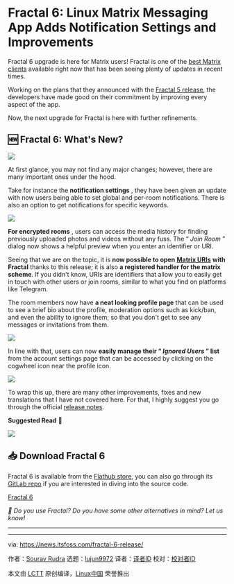 [#]: subject: "Fractal 6: Linux Matrix Messaging App Adds Notification Settings and Improvements"
[#]: via: "https://news.itsfoss.com/fractal-6-release/"
[#]: author: "Sourav Rudra https://news.itsfoss.com/author/sourav/"
[#]: collector: "lujun9972/lctt-scripts-1700446145"
[#]: translator: "geekpi"
[#]: reviewer: " "
[#]: publisher: " "
[#]: url: " "

Fractal 6: Linux Matrix Messaging App Adds Notification Settings and Improvements
======
Fractal 6 upgrade is here for Matrix users!
Fractal is one of the [best Matrix clients][1] available right now that has been seeing plenty of updates in recent times.

Working on the plans that they announced with the [Fractal 5 release][2], the developers have made good on their commitment by improving every aspect of the app.

Now, the next upgrade for Fractal is here with further refinements.

## 🆕 Fractal 6: What's New?

![][3]

At first glance, you may not find any major changes; however, there are many important ones under the hood.

Take for instance the **notification settings** , they have been given an update with now users being able to set global and per-room notifications. There is also an option to get notifications for specific keywords.

![][4]

**For encrypted rooms** , users can access the media history for finding previously uploaded photos and videos without any fuss. The “ _Join Room_ ” dialog now shows a helpful preview when you enter an identifier or URI.

Seeing that we are on the topic, it is **now possible to open** [**Matrix URIs**][5] **with Fractal** thanks to this release; it is also **a registered handler for the matrix scheme**. If you didn't know, URIs are identifiers that allow you to easily get in touch with other users or join rooms, similar to what you find on platforms like Telegram.

The room members now have **a neat looking profile page** that can be used to see a brief bio about the profile, moderation options such as kick/ban, and even the ability to ignore them; so that you don't get to see any messages or invitations from them.

![][6]

In line with that, users can now **easily manage their “ _Ignored Users_ ” list** from the account settings page that can be accessed by clicking on the cogwheel icon near the profile icon.

![][7]

To wrap this up, there are many other improvements, fixes and new translations that I have not covered here. For that, I highly suggest you go through the official [release notes][8].

**Suggested Read** 📖

![][9]

## 📥 Download Fractal 6

Fractal 6 is available from the [Flathub store][10], you can also go through its [GitLab repo][11] if you are interested in diving into the source code.

[Fractal 6][10]

_💬 Do you use Fractal? Do you have some other alternatives in mind? Let us know!_

* * *

--------------------------------------------------------------------------------

via: https://news.itsfoss.com/fractal-6-release/

作者：[Sourav Rudra][a]
选题：[lujun9972][b]
译者：[译者ID](https://github.com/译者ID)
校对：[校对者ID](https://github.com/校对者ID)

本文由 [LCTT](https://github.com/LCTT/TranslateProject) 原创编译，[Linux中国](https://linux.cn/) 荣誉推出

[a]: https://news.itsfoss.com/author/sourav/
[b]: https://github.com/lujun9972
[1]: https://itsfoss.com/best-matrix-clients/
[2]: https://news.itsfoss.com/fractal-5/
[3]: https://news.itsfoss.com/content/images/2024/01/Fractal_6_a.png
[4]: https://news.itsfoss.com/content/images/2024/01/Fractal_6_b.png
[5]: https://matrix.org/blog/2021/04/23/this-week-in-matrix-2021-04-23/
[6]: https://news.itsfoss.com/content/images/2024/01/Fractal_6_c.png
[7]: https://news.itsfoss.com/content/images/2023/04/Follow-us-on-Google-News.png
[8]: https://gitlab.gnome.org/GNOME/fractal/-/releases/6
[9]: https://itsfoss.com/content/images/size/w256h256/2022/12/android-chrome-192x192.png
[10]: https://flathub.org/apps/org.gnome.Fractal
[11]: https://gitlab.gnome.org/GNOME/fractal
